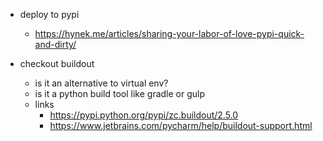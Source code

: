 - deploy to pypi
  - https://hynek.me/articles/sharing-your-labor-of-love-pypi-quick-and-dirty/

- checkout buildout
  - is it an alternative to virtual env?
  - is it a python build tool like gradle or gulp
  - links
    - https://pypi.python.org/pypi/zc.buildout/2.5.0
    - https://www.jetbrains.com/pycharm/help/buildout-support.html